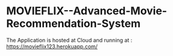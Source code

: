 # MOVIEFLIX--Advanced-Movie-Recommendation-System

The Application is hosted at Cloud and running at : https://movieflix123.herokuapp.com/
